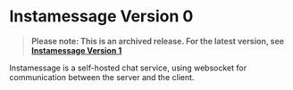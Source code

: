 # Instamessage Version 0
> **Please note: This is an archived release. For the latest version, see [Instamessage Version 1](https://github.com/SysPoe/Instamessage-v1 "Instamessage v1")**

Instamessage is a self-hosted chat service, using websocket  for communication between  the server and the client.

